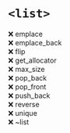 # `<list>`
:x: emplace  
:x: emplace_back  
:x: flip  
:x: get_allocator  
:x: max_size  
:x: pop_back  
:x: pop_front  
:x: push_back  
:x: reverse  
:x: unique  
:x: ~list  
